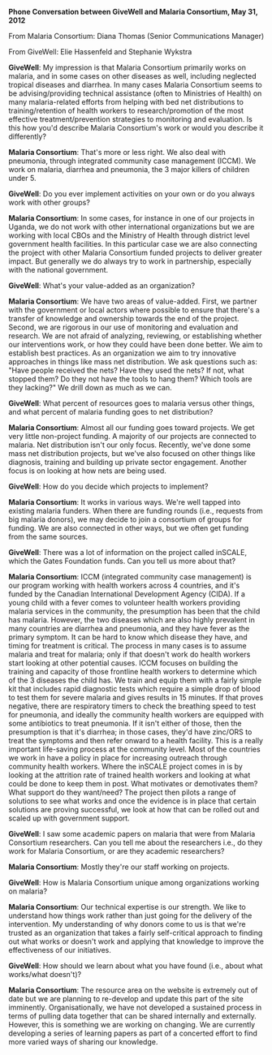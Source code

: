 **Phone Conversation between GiveWell and Malaria Consortium, May 31, 2012**

From Malaria Consortium: Diana Thomas (Senior Communications Manager)

From GiveWell: Elie Hassenfeld and Stephanie Wykstra

**GiveWell**: My impression is that Malaria Consortium primarily works on malaria, and in some cases on other diseases as well, including neglected tropical diseases and diarrhea. In many cases Malaria Consortium seems to be advising/providing technical assistance (often to Ministries of Health) on many malaria-related efforts from helping with bed net distributions to training/retention of health workers to research/promotion of the most effective treatment/prevention strategies to monitoring and evaluation. Is this how you'd describe Malaria Consortium's work or would you describe it differently?

**Malaria Consortium**: That's more or less right. We also deal with pneumonia, through integrated community case management (ICCM). We work on malaria, diarrhea and pneumonia, the 3 major killers of children under 5.

**GiveWell**: Do you ever implement activities on your own or do you always work with other groups?

**Malaria Consortium**: In some cases, for instance in one of our projects in Uganda, we do not work with other international organizations but we are working with local CBOs and the Ministry of Health through district level government health facilities. In this particular case we are also connecting the project with other Malaria Consortium funded projects to deliver greater impact. But generally we do always try to work in partnership, especially with the national government.

**GiveWell**: What's your value-added as an organization?

**Malaria Consortium**: We have two areas of value-added. First, we partner with the government or local actors where possible to ensure that there's a transfer of knowledge and ownership towards the end of the project. Second, we are rigorous in our use of monitoring and evaluation and research. We are not afraid of analyzing, reviewing, or establishing whether our interventions work, or how they could have been done better. We aim to establish best practices. As an organization we aim to try innovative approaches in things like mass net distribution. We ask questions such as: "Have people received the nets? Have they used the nets? If not, what stopped them? Do they not have the tools to hang them? Which tools are they lacking?" We drill down as much as we can.

**GiveWell**: What percent of resources goes to malaria versus other things, and what percent of malaria funding goes to net distribution?

**Malaria Consortium**: Almost all our funding goes toward projects. We get very little non-project funding. A majority of our projects are connected to malaria. Net distribution isn't our only focus. Recently, we've done some mass net distribution projects, but we've also focused on other things like diagnosis, training and building up private sector engagement. Another focus is on looking at how nets are being used.

**GiveWell**: How do you decide which projects to implement?

**Malaria Consortium**: It works in various ways. We're well tapped into existing malaria funders. When there are funding rounds (i.e., requests from big malaria donors), we may decide to join a consortium of groups for funding. We are also connected in other ways, but we often get funding from the same sources.

**GiveWell**: There was a lot of information on the project called inSCALE, which the Gates Foundation funds. Can you tell us more about that?

**Malaria Consortium**: ICCM (integrated community case management) is our program working with health workers across 4 countries, and it's funded by the Canadian International Development Agency (CIDA). If a young child with a fever comes to volunteer health workers providing malaria services in the community, the presumption has been that the child has malaria. However, the two diseases which are also highly prevalent in many countries are diarrhea and pneumonia, and they have fever as the primary symptom. It can be hard to know which disease they have, and timing for treatment is critical. The process in many cases is to assume malaria and treat for malaria; only if that doesn't work do health workers start looking at other potential causes. ICCM focuses on building the training and capacity of those frontline health workers to determine which of the 3 diseases the child has. We train and equip them with a fairly simple kit that includes rapid diagnostic tests which require a simple drop of blood to test them for severe malaria and gives results in 15 minutes. If that proves negative, there are respiratory timers to check the breathing speed to test for pneumonia, and ideally the community health workers are equipped with some antibiotics to treat pneumonia. If it isn't either of those, then the presumption is that it's diarrhea; in those cases, they'd have zinc/ORS to treat the symptoms and then refer onward to a health facility. This is a really important life-saving process at the community level. Most of the countries we work in have a policy in place for increasing outreach through community health workers. Where the inSCALE project comes in is by looking at the attrition rate of trained health workers and looking at what could be done to keep them in post. What motivates or demotivates them? What support do they want/need? The project then pilots a range of solutions to see what works and once the evidence is in place that certain solutions are proving successful, we look at how that can be rolled out and scaled up with government support.

**GiveWell**: I saw some academic papers on malaria that were from Malaria Consortium researchers. Can you tell me about the researchers i.e., do they work for Malaria Consortium, or are they academic researchers?

**Malaria Consortium**: Mostly they're our staff working on projects.

**GiveWell**: How is Malaria Consortium unique among organizations working on malaria?

**Malaria Consortium**: Our technical expertise is our strength. We like to understand how things work rather than just going for the delivery of the intervention. My understanding of why donors come to us is that we're trusted as an organization that takes a fairly self-critical approach to finding out what works or doesn't work and applying that knowledge to improve the effectiveness of our initiatives.

**GiveWell**: How should we learn about what you have found (i.e., about what works/what doesn't)?

**Malaria Consortium**: The resource area on the website is extremely out of date but we are planning to re-develop and update this part of the site imminently. Organisationally, we have not developed a sustained process in terms of pulling data together that can be shared internally and externally. However, this is something we are working on changing. We are currently developing a series of learning papers as part of a concerted effort to find more varied ways of sharing our knowledge.